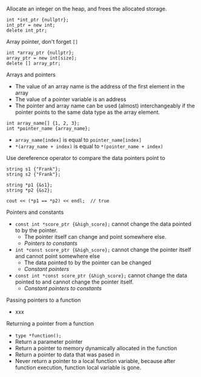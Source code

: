 
Allocate an integer on the heap, and frees the allocated storage.
```
int *int_ptr {nullptr};
int_ptr = new int;
delete int_ptr;
```

Array pointer, don't forget `[]`
```
int *array_ptr {nullptr};
array_ptr = new int[size];
delete [] array_ptr;
```

Arrays and pointers
- The value of an array name is the address of the first element in the array
- The value of a pointer variable is an address
- The pointer and array name can be used (almost) interchangeably if the pointer points to the same data type as the array element.

```
int array_name[] {1, 2, 3};
int *pointer_name {array_name};
```
- `array_name[index]` is equal to `pointer_name[index]`
- `*(array_name + index)` is equal to `*(pointer_name + index)`

Use dereference operator to compare the data pointers point to
```
string s1 {"Frank"};
string s2 {"Frank"};

string *p1 {&s1};
string *p2 {&s2};

cout << (*p1 == *p2) << endl;  // true
```

Pointers and constants
- `const int *score_ptr {&high_score};` cannot change the data pointed to by the pointer.
  - The pointer itself can change and point somewhere else.
  - *Pointers to constants*
- `int *const score_ptr {&high_score};` cannot change the pointer itself and cannot point somewhere else
  - The data pointed to by the pointer can be changed
  - *Constant pointers*
- `const int *const score_ptr {&high_score};` cannot change the data pointed to and cannot change the pointer itself.
  - *Constant pointers to constants*

Passing pointers to a function
- xxx

Returning a pointer from a function
- `type *function();`
- Return a parameter pointer
- Return a pointer to memory dynamically allocated in the function
- Return a pointer to data that was pased in
- Never return a pointer to a local function variable, because after function execution, function local variable is gone.
